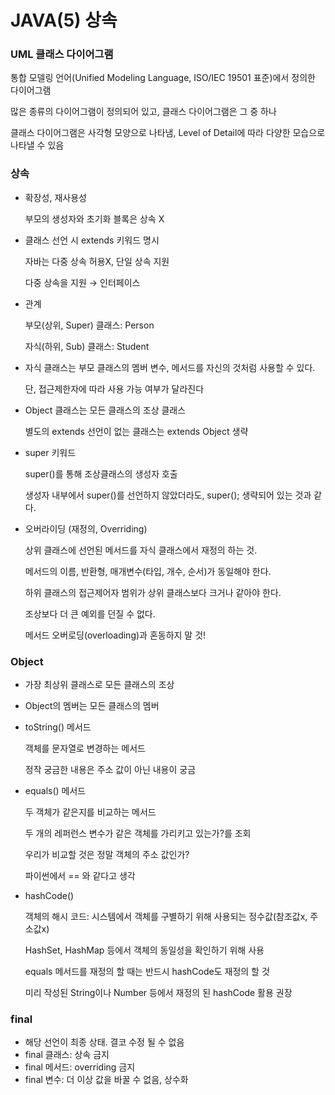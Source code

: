 # JAVA(5) 상속

### **UML 클래스 다이어그램**

통합 모델링 언어(Unified Modeling Language, ISO/IEC 19501 표준)에서 정의한 다이어그램

많은 종류의 다이어그램이 정의되어 있고, 클래스 다이어그램은 그 중 하나

클래스 다이어그램은 사각형 모양으로 나타냄, Level of Detail에 따라 다양한 모습으로 나타낼 수 있음

### **상속**

- 확장성, 재사용성
    
    부모의 생성자와  초기화 블록은 상속 X
    
- 클래스 선언 시 extends 키워드 명시
    
    자바는 다중 상속 허용X, 단일 상속 지원
    
    다중 상속을 지원 → 인터페이스
    
- 관계
    
    부모(상위, Super) 클래스: Person
    
    자식(하위, Sub) 클래스: Student
    
- 자식 클래스는 부모 클래스의 멤버 변수, 메서드를 자신의 것처럼 사용할 수 있다.
    
    단, 접근제한자에 따라 사용 가능 여부가 달라진다
    
- Object 클래스는 모든 클래스의 조상 클래스
    
    별도의 extends 선언이 없는 클래스는 extends Object 생략
    
- super 키워드
    
    super()를 통해 조상클래스의 생성자 호출
    
    생성자 내부에서 super()를 선언하지 않았더라도, super(); 생략되어 있는 것과 같다.
    
- 오버라이딩 (재정의, Overriding)
    
    상위 클래스에 선언된 메서드를 자식 클래스에서 재정의 하는 것.
    
    메서드의 이름, 반환형, 매개변수(타입, 개수, 순서)가 동일해야 한다.
    
    하위 클래스의 접근제어자 범위가 상위 클래스보다 크거나 같아야 한다.
    
    조상보다 더 큰 예외를 던질 수 없다.
    
    메서드 오버로딩(overloading)과 혼동하지 말 것!
    

### **Object**

- 가장 최상위 클래스로 모든 클래스의 조상
- Object의 멤버는 모든 클래스의 멤버
- toString() 메서드
    
    객체를 문자열로 변경하는 메서드
    
    정작 궁금한 내용은 주소 값이 아닌 내용이 궁금
    
- equals() 메서드
    
    두 객체가 같은지를 비교하는 메서드
    
    두 개의 레퍼런스 변수가 같은 객체를 가리키고 있는가?를 조회
    
    우리가 비교할 것은 정말 객체의 주소 값인가?
    
    파이썬에서 == 와 같다고 생각
    
- hashCode()
    
    객체의 해시 코드: 시스템에서 객체를 구별하기 위해 사용되는 정수값(참조값x, 주소값x)
    
    HashSet, HashMap 등에서 객체의 동일성을 확인하기 위해 사용
    
    equals 메서드를 재정의 할 때는 반드시 hashCode도 재정의 할 것
    
    미리 작성된 String이나 Number 등에서 재정의 된 hashCode 활용 권장
    

### **final**

- 해당 선언이 최종 상태. 결코 수정 될 수 없음
- final 클래스: 상속 금지
- final 메서드: overriding 금지
- final 변수: 더 이상 값을 바꿀 수 없음, 상수화
